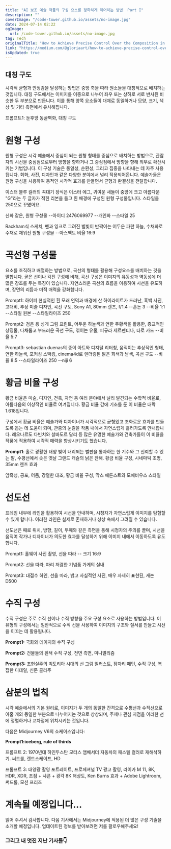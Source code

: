 ```yaml
---
title: "AI 보조 예술 작품의 구성 요소를 정확하게 제어하는 방법  Part I"
description: ""
coverImage: "/code-tower.github.io/assets/no-image.jpg"
date: 2024-07-14 02:22
ogImage:
  url: /code-tower.github.io/assets/no-image.jpg
tag: Tech
originalTitle: "How to Achieve Precise Control Over the Composition in AI-assisted Artwork? —🔥Part I"
link: "https://medium.com/@gloriaart/how-to-achieve-precise-control-over-the-composition-in-ai-assisted-artwork-huopart-i-bc06ef143fc3"
isUpdated: true
---
```


## 대칭 구도

시각적 균형과 안정감을 달성하는 방법은 중앙 축을 따라 원소들을 대칭적으로 배치하는 것입니다. 대칭 구도에서는 이미지를 이중으로 나누어 좌우 또는 상하로 서로 반사된 비슷한 두 부분으로 만듭니다. 이를 통해 양쪽 요소들이 대체로 동일하거나 모양, 크기, 색상 및 기타 측면에서 유사해집니다.

프롬프트1: 둔후앙 동굴벽화, 대칭 구도

<div class="content-ad"></div>

# 원형 구성

원형 구성은 시각 예술에서 중심이 되는 원형 형태를 중심으로 배치하는 방법으로, 관람자의 시선을 중심점으로부터 방향을 향하거나 그 중심점에서 방향을 향해 외부로 확산시키는 기법입니다. 이 구성 기술은 통일성, 순환성, 그리고 집중을 나타내는 데 자주 사용됩니다. 회화, 사진, 디자인과 같은 다양한 분야에서 널리 적용되어옵니다. 예술가들은 원형 구성을 사용하여 동적인 시각적 효과를 만들면서 균형과 완결성을 전달합니다.

<div class="content-ad"></div>

이스터 블루 컬러의 꼭대기 장식은 이스터 에그, 귀여운 새들이 중앙에 크고 아름다운 "G"라는 두 글자가 적힌 리본을 들고 흰 배경에 구성된 원형 구성물입니다. 스타일을 250으로 꾸몄어요.

신화 같은, 원형 구성물 --아이디 2476069977 --개인화 --스타일 25

Rackham식 스케치, 펜과 잉크로 그려진 별빛이 반짝이는 어두운 파란 하늘, 수채화로 수채로 채워진 원형 구성물 --아스펙트 비율 16:9

# 곡선형 구성물

<div class="content-ad"></div>

요소를 조직하고 배열하는 방법으로, 곡선의 형태를 활용해 구성요소를 배치하는 것을 말합니다. 곧은 선이나 각진 구성에 비해, 곡선 구성은 이미지의 유동성과 역동성에 더 많은 강조를 두는 특징이 있습니다. 자연스러운 곡선의 흐름을 이용하여 시선을 유도하며, 장면의 리듬과 미적 매력을 강화합니다.

Prompt1: 하이퍼 현실적인 흰 모래 언덕과 배경에 산 하이라이트가 드러난, 흑백 사진, 고대비, 추상 미술 디자인, 곡선 구도, Sony A1, 80mm 렌즈, f/1.4 --혼돈 3 --비율 1:1 --스타일 원본 --스타일라이즈 250

Prompt2: 검은 용 성게 그림 프린트, 어두운 하늘색과 연한 주황색을 활용한, 종교적인 상징물, 다채롭고 부드러운 곡선 구도, 엮이는 유물, 피규라 세르펜티나, 타로 카드 --비율 5:7

Prompt3: sebastian duenas의 종이 아트와 디지털 리터칭, 움직이는 추상적인 형태, 연한 하늘색, 포커싱 스택킹, cinema4d로 렌더링된 밝은 회색과 남색, 곡선 구도 --비율 8:5 --스타일라이즈 250 --niji 6

<div class="content-ad"></div>

# 황금 비율 구성

황금 비율은 미술, 디자인, 건축, 자연 등 여러 분야에서 널리 발견되는 수학적 비율로, 아름다움의 이상적인 비율로 여겨집니다. 황금 비율 값에 기초를 둔 이 비율은 대략 1.618입니다.

구성에서 황금 비율은 예술가와 디자이너가 시각적으로 균형있고 조화로운 효과를 만들도록 돕는 데 도움이 되며, 관중의 눈길을 작품 내에서 자연스럽게 흘러가도록 안내합니다. 레오나르도 다빈치와 살바도르 달리 등 많은 유명한 예술가와 건축가들이 이 비율을 작품에 적용하여 시각적 매력을 향상시키기도 했습니다.

**Prompt1**: 홀로 광활한 태양 빛이 내리쬐는 벌판을 통과하는 한 기수와 그 신뢰할 수 있는 말, 수평선에서 솟은 옛날 그랜드 캐슬의 낡은 잔해. 황금 비율 구성, 시네마틱 조명, 35mm 렌즈 효과

<div class="content-ad"></div>

암흑성, 공포, 어둠, 강렬한 대조, 황금 비율 구성, 막스 에른스트와 모에비우스 스타일

# 선도선

프레임 내부에 라인을 활용하여 시선을 안내하며, 시청자가 자연스럽게 이미지를 탐험할 수 있게 합니다. 이러한 라인은 실제로 존재하거나 상상 속에서 그려질 수 있습니다.

선도선은 때로 위치, 방향, 길이, 두께와 같은 측면을 통해 시청자의 주의를 끌며, 시선을 움직여 작가나 디자이너가 의도한 효과를 달성하기 위해 이미지 내에서 이동하도록 유도합니다.

<div class="content-ad"></div>

Prompt1: 홀웨이 사진 촬영, 선을 따라 -- 크기 16:9

Prompt2: 선을 따라, 파리 저렴한 기념품 가게의 실내

Prompt3: 대접수 하인, 선을 따라, 밝고 사실적인 사진, 매우 자세히 표현된, 캐논 D500

# 수직 구성

<div class="content-ad"></div>

수직 구성은 주로 수직 선이나 수직 방향을 주요 구성 요소로 사용하는 방법입니다. 이 유형의 구성에서는 일반적으로 수직 선을 사용하여 이미지의 구조와 질서를 만들고 시선을 이끄는 데 활용됩니다.

**Prompt1:** 국화와 데이지의 수직 구성

**Prompt2:** 건물들의 흰색 수직 구성, 전면 측면, 미니멀리즘

**Prompt3:** 초현실주의 빅토리아 시대의 선 그림 일러스트, 잠자리 패턴, 수직 구성, 복잡한 디테일, 신문 콜라주

<div class="content-ad"></div>

# 삼분의 법칙

시각 예술에서의 기본 원리로, 이미지가 두 개의 동일한 간격으로 수평선과 수직선으로 아홉 개의 동일한 부분으로 나누어지는 것으로 상상되며, 주제나 관심 지점을 이러한 선에 정렬하거나 교차점에 위치시키는 것입니다.

다음은 Midjourney V6의 쇼케이스입니다:

**Prompt1:iceberg, rule of thirds**

<div class="content-ad"></div>

프롬프트 2: 1970년대 하인두스탄 모터스 앰배서더 자동차의 패스텔 컬러로 재해석하기. 써드룰, 랜드스케이프, HD

프롬프트 3: 태양광 촬영 포트레이트, 프로페셔널 TV 광고 촬영, 라이카 M 11, 8K, HDR, XDR, 초점 + 샤픈 + 광각 8K 해상도, Ken Burns 효과 + Adobe Lightroom, 써드룰, 모션 프리즈

# 계속될 예정입니다...

읽어 주셔서 감사합니다. 다음 기사에서는 Midjourney에 적용된 더 많은 구성 기술을 소개할 예정입니다. 업데이트된 정보를 받아보려면 저를 팔로우해주세요!

<div class="content-ad"></div>

### 그리고 내 멋진 지난 기사들👇
